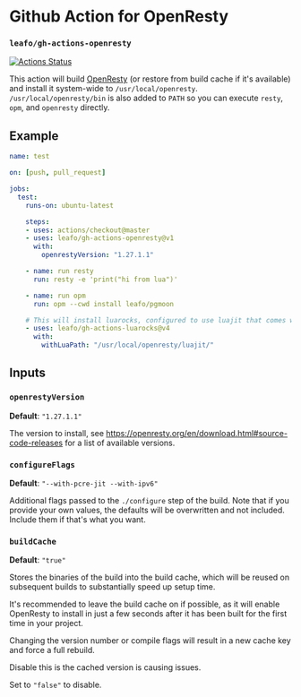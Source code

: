
# Github Action for OpenResty

### `leafo/gh-actions-openresty`

[![Actions Status](https://github.com/leafo/gh-actions-openresty/workflows/test/badge.svg)](https://github.com/leafo/gh-actions-openresty/actions)

This action will build [OpenResty](https://openresty.org/en/) (or restore from build cache if it's
available) and install it system-wide to `/usr/local/openresty`.
`/usr/local/openresty/bin` is also added to `PATH` so you can execute `resty`,
`opm`, and `openresty` directly.


## Example


```yml
name: test

on: [push, pull_request]

jobs:
  test:
    runs-on: ubuntu-latest

    steps:
    - uses: actions/checkout@master
    - uses: leafo/gh-actions-openresty@v1
      with:
        openrestyVersion: "1.27.1.1"

    - name: run resty
      run: resty -e 'print("hi from lua")'

    - name: run opm
      run: opm --cwd install leafo/pgmoon

    # This will install luarocks, configured to use luajit that comes with openresty
    - uses: leafo/gh-actions-luarocks@v4
      with:
        withLuaPath: "/usr/local/openresty/luajit/"
```


## Inputs

### `openrestyVersion`

**Default**: `"1.27.1.1"`

The version to install, see https://openresty.org/en/download.html#source-code-releases for a list of available versions.

### `configureFlags`

**Default**: `"--with-pcre-jit --with-ipv6"`

Additional flags passed to the `./configure` step of the build. Note that if
you provide your own values, the defaults will be overwritten and not included.
Include them if that's what you want.

### `buildCache`

**Default**: `"true"`

Stores the binaries of the build into the build cache, which will be reused on
subsequent builds to substantially speed up setup time.

It's recommended to leave the build cache on if possible, as it will enable
OpenResty to install in just a few seconds after it has been built for the
first time in your project.

Changing the version number or compile flags will result in a new cache key and
force a full rebuild.

Disable this is the cached version is causing issues.

Set to `"false"` to disable.
